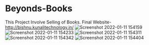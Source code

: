 # Beyonds-Books
This Project Involve Selling of Books.
Final Website- http://bishnu.kunalitechnology.in/
![Screenshot 2022-01-11 154159](https://user-images.githubusercontent.com/87568138/148923896-968a9d81-41e3-4b42-bd49-3f76fd582ccb.png)
![Screenshot 2022-01-11 154233](https://user-images.githubusercontent.com/87568138/148923916-2b2c0ae0-9c14-4224-b699-62897ce4f752.png)
![Screenshot 2022-01-11 154311](https://user-images.githubusercontent.com/87568138/148923926-6703205e-4b75-4193-974b-67446a5d5328.png)
![Screenshot 2022-01-11 154342](https://user-images.githubusercontent.com/87568138/148923931-bcb9cb29-b671-4c22-9f1d-7fc068ab4c38.png)
![Screenshot 2022-01-11 154404](https://user-images.githubusercontent.com/87568138/148923947-3904e54d-e1f9-4273-abf9-907307fafa20.png)
